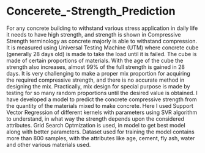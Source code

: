 # Concerete_-Strength_Prediction

For any concrete building to withstand various stress application in daily life it needs to have high strength, and strength is shown in Compressive Strength terminology as concrete majorly is able to withstand compression. It is measured using Universal Testing Machine (UTM) where concrete cube (generally 28 days old) is made to take the load until it is failed. The cube is made of certain proportions of materials. With the age of the cube the strength also increases, almost 99% of the full strength is gained in 28 days.
It is very challenging to make a proper mix proportion for acquiring the required compressive strength, and there is no accurate method in designing the mix. Practically, mix design for special purpose is made by testing for so many random proportions until the desired value is obtained. 
I have developed a model to predict the concrete compressive strength from the quantity of the materials mixed to make concrete.
Here I used Support Vector Regression of different kernels with parameters using  SVR algorithm to understand, in what way the strength depends upon the considered attributes. Grid Search Optmization is used, in model to get best model along with better parameters. Dataset used for training the model contains more than 800 samples, with the attributes like age, cement, fly ash, water and other various materials used.  
